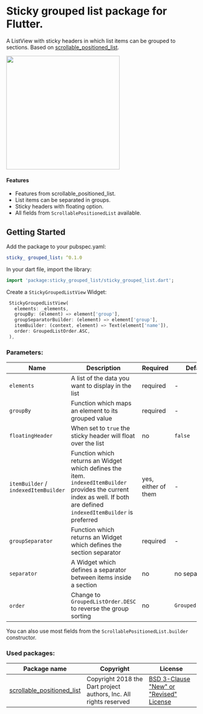 # Sticky grouped list package for Flutter.
 
A ListView with sticky headers in which list items can be grouped to sections. Based on [scrollable_positioned_list](https://pub.dev/packages/scrollable_positioned_list).

<img src="https://raw.githubusercontent.com/Dimibe/grouped_list/master/assets/screenshot-for-readme.png" width="300">

#### Features
* Features from scrollable_positioned_list.
* List items can be separated in groups.
* Sticky headers with floating option. 
* All fields from `ScrollablePositionedList` available.

## Getting Started

 Add the package to your pubspec.yaml:

 ```yaml
 sticky_ grouped_list: ^0.1.0
 ```
 
 In your dart file, import the library:

 ```Dart
import 'package:sticky_grouped_list/sticky_grouped_list.dart';
 ``` 
 
 Create a `StickyGroupedListView` Widget:
 
 ```Dart
  StickyGroupedListView(
    elements: _elements,
    groupBy: (element) => element['group'],
    groupSeparatorBuilder: (element) => element['group'],
    itemBuilder: (context, element) => Text(element['name']),
    order: GroupedListOrder.ASC,
  ),
```

### Parameters:
| Name | Description | Required | Default value |
|----|----|----|----|
|`elements`| A list of the data you want to display in the list | required | - |
|`groupBy` |Function which maps an element to its grouped value | required | - |
| `floatingHeader` | When set to `true` the sticky header will float over the list | no | `false` |
|`itemBuilder` / `indexedItemBuilder`| Function which returns an Widget which defines the item. `indexedItemBuilder` provides the current index as well. If both are defined `indexedItemBuilder` is preferred| yes, either of them | - |
|`groupSeparator`| Function which returns an Widget which defines the section separator | required | - |
|`separator` | A Widget which defines a separator between items inside a section | no | no separator |
| `order` | Change to `GroupedListOrder.DESC` to reverse the group sorting | no | `GroupedListOrder.ASC` |

You can also use most fields from the `ScrollablePositionedList.builder` constructor.

### Used packages: 
| Package name | Copyright | License |
|----|----|----|
|[scrollable_positioned_list](https://pub.dev/packages/scrollable_positioned_list) | Copyright 2018 the Dart project authors, Inc. All rights reserved | [BSD 3-Clause "New" or "Revised" License](https://github.com/Dimibe/sticky_grouped_list/blob/master/LICENSE) |
